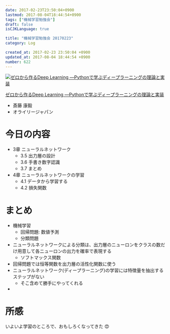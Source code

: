 ```yaml
---
date: 2017-02-23T23:50:04+0900
lastmod: 2017-08-04T18:44:54+0900
tags: ["機械学習勉強会"]
draft: false
isCJKLanguage: true

title: "機械学習勉強会 20170223"
category: Log

created_at: 2017-02-23 23:50:04 +0900
updated_at: 2017-08-04 18:44:54 +0900
number: 622
---
```


<div class="asin">
<div class="asin-image"><a href="https://www.amazon.co.jp/exec/obidos/ASIN/4873117585/nownabe0c-22/" rel="nofollow noopener" target="_blank"><img src="http://images-jp.amazon.com/images/P/4873117585.09._SL160_.jpg" alt="ゼロから作るDeep Learning ―Pythonで学ぶディープラーニングの理論と実装" title="ゼロから作るDeep Learning ―Pythonで学ぶディープラーニングの理論と実装"></a></div>
<div class="asin-detail">
<p><a href="https://www.amazon.co.jp/exec/obidos/ASIN/4873117585/nownabe0c-22/" rel="nofollow noopener" target="_blank">ゼロから作るDeep Learning ―Pythonで学ぶディープラーニングの理論と実装</a></p>
<ul>
<li>斎藤 康毅</li>
<li>オライリージャパン</li>
</ul>
</div>

<p></p>
</div>

# 今日の内容
* 3章 ニューラルネットワーク
    * 3.5 出力層の設計
    * 3.6 手書き数字認識
    * 3.7 まとめ
* 4章 ニューラルネットワークの学習
    * 4.1 データから学習する
    * 4.2 損失関数

# まとめ
* 機械学習
    * 回帰問題: 数値予測
    * 分類問題
* ニューラルネットワークによる分類は、出力層のニューロンをクラスの数だけ用意して各ニューロンの出力を確率で表現する
    * ソフトマックス関数
* 回帰問題では恒等関数を出力層の活性化関数に使う
* ニューラルネットワーク(ディープラーニング)の学習には特徴量を抽出するステップがない
    * そこ含めて勝手にやってくれる
* 

# 所感
いよいよ学習のところで、おもしろくなってきた :heart_eyes: 
